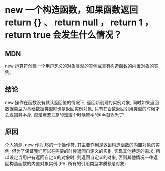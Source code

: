 # new 一个构造函数，如果函数返回 return {} 、 return null ， return 1 ， return true 会发生什么情况？

## MDN
new 运算符创建一个用户定义的对象类型的实例或具有构造函数的内置对象的实例。

## 结论
new 操作在函数没有默认返回值的情况下, 返回新创建的实例对象, 同时如果返回数据类型为基础数据类型时也是返回实例对象,
只有在函数返回引用类型的时候才会返回其本身, 但是需要注意的是这个时候原本的this就丢失了!

## 原因
个人猜测, new 作为JS的一个操作符, 其主要作用是返回构造函数的内置对象的实例, 但为了保证我们可以在需要的时候返回自定义的实例, 实现其他特定的需求, 所以设定当用户有返回自定义的对象时, 则返回自定义的对象, 否则其他情况一律返回构造函数的内置对象实例.(PS: 所有的引用类型本质都是对象)